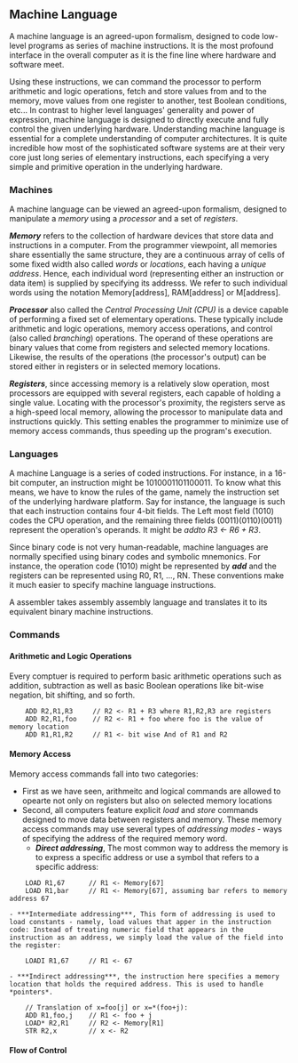 ## Machine Language

A machine language is an agreed-upon formalism, designed to code low-level
programs as series of machine instructions. It is the most profound interface
in the overall computer as it is the fine line where hardware and software
meet.

Using these instructions, we can command the processor to perform arithmetic
and logic operations, fetch and store values from and to the memory, move
values from one register to another, test Boolean conditions, etc... In
contrast to higher level languages' generality and power of expression, 
machine language is designed to directly execute and fully control the given
underlying hardware. Understanding machine language is essential for a complete
understanding of computer architectures. It is quite incredible how most of
the sophisticated software systems are at their very core just long series of
elementary instructions, each specifying a very simple and primitive operation
in the underlying hardware.

### Machines

A machine language can be viewed an agreed-upon formalism, designed to manipulate
a *memory* using a *processor* and a set of *registers*.

***Memory*** refers to the collection of hardware devices that store data
and instructions in a computer. From the programmer viewpoint, all memories
share essentially the same structure, they are a continuous array of cells of
some fixed width also called *words* or *locations*, each having a *unique
address*. Hence, each individual word (representing either an instruction or
data item) is supplied by specifying its addresss. We refer to such individual
words using the notation Memory[address], RAM[address] or M[address].

***Processor*** also called the *Central Processing Unit (CPU)* is a device
capable of performing a fixed set of elementary operations. These typically
include arithmetic and logic operations, memory access operations, and control
(also called *branching*) operations. The operand of these operations are binary
values that come from registers and selected memory locations. Likewise, the 
results of the operations (the processor's output) can be stored either in
registers or in selected memory locations.

***Registers***, since accessing memory is a relatively slow operation, most
processors are equipped with several registers, each capable of holding a
single value. Locating with the processor's proximity, the registers serve as
a high-speed local memory, allowing the processor to manipulate data and 
instructions quickly. This setting enables the programmer to minimize use of
memory access commands, thus speeding up the program's execution.


### Languages

A machine Language is a series of coded instructions. For instance, in a 16-bit
computer, an instruction might be 1010001101100011. To know what this means, we
have to know the rules of the game, namely the instruction set of the underlying
hardware platform. Say for instance, the language is such that each instruction
contains four 4-bit fields. The Left most field (1010) codes the CPU operation,
and the remaining three fields (0011)(0110)(0011) represent the operation's 
operands. It might be *addto R3 <- R6 + R3*.

Since binary code is not very human-readable, machine languages are normally
specified using binary codes and symbolic mnemonics. For instance, the operation
code (1010) might be represented by ***add*** and the registers can be 
represented using R0, R1, ..., RN. These conventions make it much easier to
specify machine language instructions.

A assembler takes assembly assembly language and translates it to its equivalent
binary machine instructions.


### Commands

#### Arithmetic and Logic Operations
Every comptuer is required to perform basic arithmetic operations such as
addition, subtraction as well as basic Boolean operations like bit-wise negation,
bit shifting, and so forth.
```
    ADD R2,R1,R3     // R2 <- R1 + R3 where R1,R2,R3 are registers
    ADD R2,R1,foo    // R2 <- R1 + foo where foo is the value of memory location
    ADD R1,R1,R2     // R1 <- bit wise And of R1 and R2
```

#### Memory Access
Memory access commands fall into two categories:
- First as we have seen, arithmeitc and logical commands are allowed to
opearte not only on registers but also on selected memory locations
- Second, all computers feature explicit *load* and *store* commands designed to
move data between registers and memory. These memory access commands may use
several types of *addressing modes* - ways of specifying the address of the
required memory word.
    - ***Direct addressing***, The most common way to address the memory is to express a specific address or use a symbol that refers to a specific address:
``` 
    LOAD R1,67      // R1 <- Memory[67]
    LOAD R1,bar     // R1 <- Memory[67], assuming bar refers to memory address 67
```
    - ***Intermediate addressing***, This form of addressing is used to load constants - namely, load values that apper in the instruction code: Instead of treating numeric field that appears in the instruction as an address, we simply load the value of the field into the register:
```
    LOADI R1,67     // R1 <- 67
```
    - ***Indirect addressing***, the instruction here specifies a memory location that holds the required address. This is used to handle *pointers*.
```
    // Translation of x=foo[j] or x=*(foo+j):
    ADD R1,foo,j    // R1 <- foo + j
    LOAD* R2,R1     // R2 <- Memory[R1]
    STR R2,x        // x <- R2
```

#### Flow of Control

